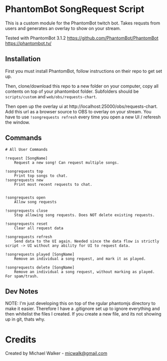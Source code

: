 # PhantomBot SongRequest Script
This is a custom module for the PhantomBot twitch bot. Takes requsts from users and generates an overlay to show on your stream.

Tested with PhantomBot 3.1.2
https://github.com/PhantomBot/PhantomBot
https://phantombot.tv/

## Installation
First you must install PhantomBot, follow instructions on their repo to get set up.

Then, clone/download this repo to a new folder on your computer, copy all contents on top of your phantombot folder. Subfolders should be `scripts/custom` and `web/obs/requests-chart`.

Then open up the overlay ui at http://localhost:25000/obs/requests-chart. Add this url as a browser source to OBS to overlay on your stream.
You have to use `!songrequests refresh` every time you open a new UI / referesh the window.

## Commands
```
# All User Commands

!request [SongName]
    Request a new song! Can request multiple songs.

!songrequests top
    Print top songs to chat.
!songrequests new
    Print most recent requests to chat.


!songrequests open
    Allow song requests

!songrequests close
    Stop allowing song requests. Does NOT delete existing requests.

!songrequests reset
    Clear all request data

!songrequests refresh
    Send data to the UI again. Needed since the data flow is strictly script -> UI without any ability for UI to request data.

!songrequests played [SongName]
    Remove an individual a song request, and mark it as played.

!songrequests delete [SongName]
    Remove an individual a song request, without marking as played. For spam/trash.
```

## Dev Notes
NOTE: I'm just developing this on top of the rgular phantomjs directory to make it easier. Therefore I have a .gitignore set up to ignore everything and then whitelist the files I created. If you create a new file, and its not showing up in git, thats why.

# Credits
Created by Michael Walker - micwalk@gmail.com